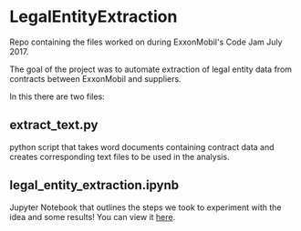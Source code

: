 # LegalEntityExtraction
Repo containing the files worked on during ExxonMobil's Code Jam July 2017.

The goal of the project was to automate extraction of legal entity data from contracts between ExxonMobil and suppliers. 

In this there are two files:

**extract_text.py**
-------------------
python script that takes word documents containing contract data and creates corresponding text files to be used in the analysis.

**legal_entity_extraction.ipynb**
---------------------------------
Jupyter Notebook that outlines the steps we took to experiment with the idea and some results! You can view it [here]().
